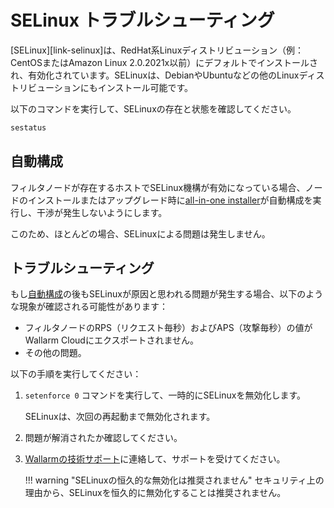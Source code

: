 # SELinux トラブルシューティング

[SELinux][link-selinux]は、RedHat系Linuxディストリビューション（例：CentOSまたはAmazon Linux 2.0.2021x以前）にデフォルトでインストールされ、有効化されています。SELinuxは、DebianやUbuntuなどの他のLinuxディストリビューションにもインストール可能です。

以下のコマンドを実行して、SELinuxの存在と状態を確認してください。

``` bash
sestatus
```

## 自動構成

フィルタノードが存在するホストでSELinux機構が有効になっている場合、ノードのインストールまたはアップグレード時に[all-in-one installer](../installation/inline/compute-instances/linux/all-in-one.md)が自動構成を実行し、干渉が発生しないようにします。

このため、ほとんどの場合、SELinuxによる問題は発生しません。

## トラブルシューティング

もし[自動構成](#automatic-configuration)の後もSELinuxが原因と思われる問題が発生する場合、以下のような現象が確認される可能性があります：

* フィルタノードのRPS（リクエスト毎秒）およびAPS（攻撃毎秒）の値がWallarm Cloudにエクスポートされません。
* その他の問題。

以下の手順を実行してください：

1. `setenforce 0` コマンドを実行して、一時的にSELinuxを無効化します。

    SELinuxは、次回の再起動まで無効化されます。

2. 問題が解消されたか確認してください。

3. [Wallarmの技術サポート](mailto:support@wallarm.com)に連絡して、サポートを受けてください。

    !!! warning "SELinuxの恒久的な無効化は推奨されません"
        セキュリティ上の理由から、SELinuxを恒久的に無効化することは推奨されません。